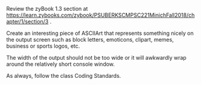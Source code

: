 Review the zyBook 1.3 section at https://learn.zybooks.com/zybook/PSUBERKSCMPSC221MinichFall2018/chapter/1/section/3 .

Create an interesting piece of ASCIIArt that represents something nicely on the output screen such as block letters, emoticons, clipart, memes, business or sports logos, etc. 

The width of the output should not be too wide or it will awkwardly wrap around the relatively short console window.

As always, follow the class Coding Standards.
